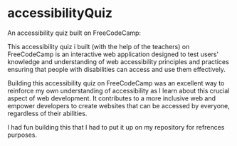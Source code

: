 # accessibilityQuiz
An accessibility quiz built on FreeCodeCamp:

This accessibility quiz i built (with the help of the teachers) on FreeCodeCamp is an interactive web application designed to test users' knowledge and understanding of web accessibility principles and practices ensuring that people with disabilities can access and use them effectively.

Building this accessibility quiz on FreeCodeCamp was an excellent way to reinforce my own understanding of accessibility as I learn about this crucial aspect of web development. It contributes to a more inclusive web and empower developers to create websites that can be accessed by everyone, regardless of their abilities.

I had fun building this that I had to put it up on my repository for refrences purposes.
